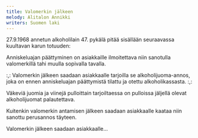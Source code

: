 ```yaml
---
title: Valomerkin jälkeen
melody: Alitalon Annikki
writers: Suomen laki
---
```

27.9.1968 annetun alkoholilain 47. pykälä
pitää sisällään seuraavassa kuultavan
karun totuuden:


Anniskeluajan päättyminen
on asiakkaille ilmoitettava
niin sanotulla valomerkillä
tahi muulla sopivalla tavalla.

:,: Valomerkin jälkeen saadaan asiakkaalle
tarjoilla se alkoholijuoma-annos, joka
on ennen anniskeluajan päättymistä
tilattu ja otettu alkoholikassasta. :,:

Väkeviä juomia ja viinejä
pulloittain tarjoiltaessa on
pulloissa jäljellä olevat
alkoholijuomat palautettava.

Kuitenkin valomerkin antamisen jälkeen
saadaan asiakkaalle kaataa niin sanottu
perusannos täyteen.

Valomerkin jälkeen saadaan asiakkaalle...
